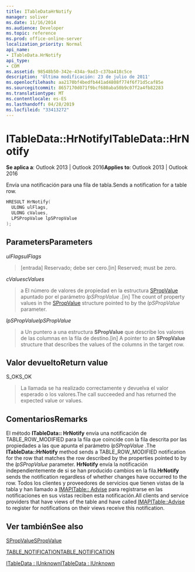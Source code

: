 ```yaml
---
title: ITableDataHrNotify
manager: soliver
ms.date: 11/16/2014
ms.audience: Developer
ms.topic: reference
ms.prod: office-online-server
localization_priority: Normal
api_name:
- ITableData.HrNotify
api_type:
- COM
ms.assetid: 98548b50-342e-434a-9ad3-c37ba418c5ce
description: 'Última modificación: 23 de julio de 2011'
ms.openlocfilehash: aa2170bf4bedfb441ad4808f774f6f71d5caf85e
ms.sourcegitcommit: 8657170d071f9bcf680aba50b9c07f2a4fb82283
ms.translationtype: MT
ms.contentlocale: es-ES
ms.lasthandoff: 04/28/2019
ms.locfileid: "33413272"
---
```

# <a name="itabledatahrnotify"></a><span data-ttu-id="719fd-103">ITableData::HrNotify</span><span class="sxs-lookup"><span data-stu-id="719fd-103">ITableData::HrNotify</span></span>

  
  
<span data-ttu-id="719fd-104">**Se aplica a**: Outlook 2013 | Outlook 2016</span><span class="sxs-lookup"><span data-stu-id="719fd-104">**Applies to**: Outlook 2013 | Outlook 2016</span></span> 
  
<span data-ttu-id="719fd-105">Envía una notificación para una fila de tabla.</span><span class="sxs-lookup"><span data-stu-id="719fd-105">Sends a notification for a table row.</span></span>
  
```cpp
HRESULT HrNotify(
  ULONG ulFlags,
  ULONG cValues,
  LPSPropValue lpSPropValue
);
```

## <a name="parameters"></a><span data-ttu-id="719fd-106">Parameters</span><span class="sxs-lookup"><span data-stu-id="719fd-106">Parameters</span></span>

 <span data-ttu-id="719fd-107">_ulFlags_</span><span class="sxs-lookup"><span data-stu-id="719fd-107">_ulFlags_</span></span>
  
> <span data-ttu-id="719fd-108">[entrada] Reservado; debe ser cero.</span><span class="sxs-lookup"><span data-stu-id="719fd-108">[in] Reserved; must be zero.</span></span>
    
 <span data-ttu-id="719fd-109">_cValues_</span><span class="sxs-lookup"><span data-stu-id="719fd-109">_cValues_</span></span>
  
> <span data-ttu-id="719fd-110">a El número de valores de propiedad en la estructura [SPropValue](spropvalue.md) apuntado por el parámetro _lpSPropValue_ .</span><span class="sxs-lookup"><span data-stu-id="719fd-110">[in] The count of property values in the [SPropValue](spropvalue.md) structure pointed to by the  _lpSPropValue_ parameter.</span></span> 
    
 <span data-ttu-id="719fd-111">_lpSPropValue_</span><span class="sxs-lookup"><span data-stu-id="719fd-111">_lpSPropValue_</span></span>
  
> <span data-ttu-id="719fd-112">a Un puntero a una estructura **SPropValue** que describe los valores de las columnas en la fila de destino.</span><span class="sxs-lookup"><span data-stu-id="719fd-112">[in] A pointer to an **SPropValue** structure that describes the values of the columns in the target row.</span></span> 
    
## <a name="return-value"></a><span data-ttu-id="719fd-113">Valor devuelto</span><span class="sxs-lookup"><span data-stu-id="719fd-113">Return value</span></span>

<span data-ttu-id="719fd-114">S_OK</span><span class="sxs-lookup"><span data-stu-id="719fd-114">S_OK</span></span> 
  
> <span data-ttu-id="719fd-115">La llamada se ha realizado correctamente y devuelva el valor esperado o los valores.</span><span class="sxs-lookup"><span data-stu-id="719fd-115">The call succeeded and has returned the expected value or values.</span></span>
    
## <a name="remarks"></a><span data-ttu-id="719fd-116">Comentarios</span><span class="sxs-lookup"><span data-stu-id="719fd-116">Remarks</span></span>

<span data-ttu-id="719fd-117">El método **ITableData:: HrNotify** envía una notificación de TABLE_ROW_MODIFIED para la fila que coincide con la fila descrita por las propiedades a las que apunta el parámetro _lpSPropValue_ .</span><span class="sxs-lookup"><span data-stu-id="719fd-117">The **ITableData::HrNotify** method sends a TABLE_ROW_MODIFIED notification for the row that matches the row described by the properties pointed to by the  _lpSPropValue_ parameter.</span></span> <span data-ttu-id="719fd-118">**HrNotify** envía la notificación independientemente de si se han producido cambios en la fila.</span><span class="sxs-lookup"><span data-stu-id="719fd-118">**HrNotify** sends the notification regardless of whether changes have occurred to the row.</span></span> <span data-ttu-id="719fd-119">Todos los clientes y proveedores de servicios que tienen vistas de la tabla y han llamado a [IMAPITable:: Advise](imapitable-advise.md) para registrarse en las notificaciones en sus vistas reciben esta notificación.</span><span class="sxs-lookup"><span data-stu-id="719fd-119">All clients and service providers that have views of the table and have called [IMAPITable::Advise](imapitable-advise.md) to register for notifications on their views receive this notification.</span></span> 
  
## <a name="see-also"></a><span data-ttu-id="719fd-120">Ver también</span><span class="sxs-lookup"><span data-stu-id="719fd-120">See also</span></span>



[<span data-ttu-id="719fd-121">SPropValue</span><span class="sxs-lookup"><span data-stu-id="719fd-121">SPropValue</span></span>](spropvalue.md)
  
[<span data-ttu-id="719fd-122">TABLE_NOTIFICATION</span><span class="sxs-lookup"><span data-stu-id="719fd-122">TABLE_NOTIFICATION</span></span>](table_notification.md)
  
[<span data-ttu-id="719fd-123">ITableData : IUnknown</span><span class="sxs-lookup"><span data-stu-id="719fd-123">ITableData : IUnknown</span></span>](itabledataiunknown.md)

